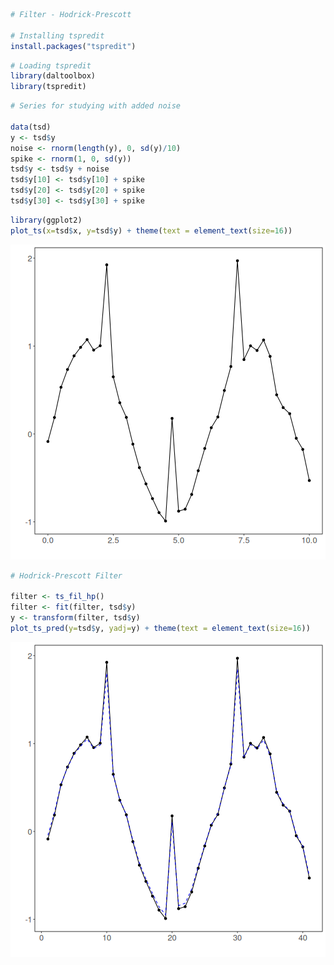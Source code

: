 
``` r
# Filter - Hodrick-Prescott

# Installing tspredit
install.packages("tspredit")
```


``` r
# Loading tspredit
library(daltoolbox)
library(tspredit) 
```



``` r
# Series for studying with added noise

data(tsd)
y <- tsd$y
noise <- rnorm(length(y), 0, sd(y)/10)
spike <- rnorm(1, 0, sd(y))
tsd$y <- tsd$y + noise
tsd$y[10] <- tsd$y[10] + spike
tsd$y[20] <- tsd$y[20] + spike
tsd$y[30] <- tsd$y[30] + spike
```


``` r
library(ggplot2)
plot_ts(x=tsd$x, y=tsd$y) + theme(text = element_text(size=16))
```

![plot of chunk unnamed-chunk-4](fig/ts_fil_hp/unnamed-chunk-4-1.png)


``` r
# Hodrick-Prescott Filter

filter <- ts_fil_hp()
filter <- fit(filter, tsd$y)
y <- transform(filter, tsd$y)
plot_ts_pred(y=tsd$y, yadj=y) + theme(text = element_text(size=16))
```

![plot of chunk unnamed-chunk-5](fig/ts_fil_hp/unnamed-chunk-5-1.png)

